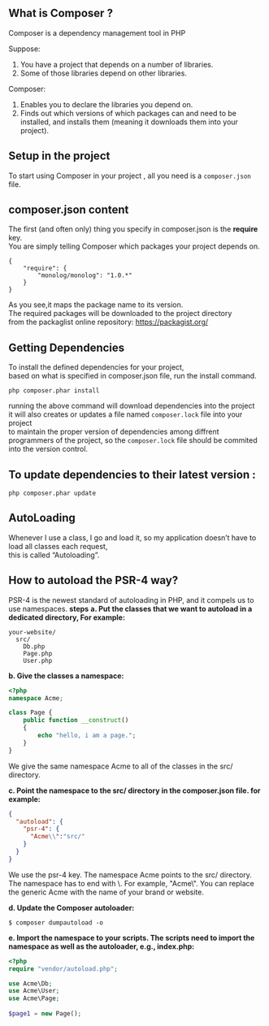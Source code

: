 ## What is Composer ?
Composer is a dependency management tool in PHP

Suppose:

1. You have a project that depends on a number of libraries.
1. Some of those libraries depend on other libraries.

Composer:

1.  Enables you to declare the libraries you depend on.
1.  Finds out which versions of which packages can and need to be installed, and installs them (meaning it downloads them into your project).

## Setup in the project
To start using Composer in your project ,  all you need is a ```composer.json``` file.
## composer.json content
The first (and often only) thing you specify in composer.json is the __require__ key.<br>
You are simply telling Composer which packages your project depends on.
```
{
    "require": {
        "monolog/monolog": "1.0.*"
    }
}
```
As you see,it maps the package name to its version.<br>
The required packages will be downloaded to the project directory <br>
from the packaglist online repository: https://packagist.org/

## Getting Dependencies
To install the defined dependencies for your project,<br>
based on what is specified in composer.json file, run the install command.

```php composer.phar install ```

running the above command will download dependencies into the project<br>
it will also creates or updates a file named ``` composer.lock ``` file  into your project<br>
to maintain the proper version of dependencies among diffrent programmers of the project,
so the ``` composer.lock ``` file  should be commited into the version control.

## To update dependencies to their latest version :
```
php composer.phar update
```

## AutoLoading

Whenever I use a class, I go and load it, so my application doesn’t have to load all classes each request,<br>
this is called “Autoloading”. 

## How to autoload the PSR-4 way?
PSR-4 is the newest standard of autoloading in PHP, and it compels us to use namespaces.
__steps__
__a. Put the classes that we want to autoload in a dedicated directory,  For example:__
```
your-website/
  src/
    Db.php
    Page.php
    User.php
```
__b. Give the classes a namespace:__
```php
<?php
namespace Acme;

class Page {
    public function __construct()
    {
        echo "hello, i am a page.";
    }
}
```

We give the same namespace Acme to all of the classes in the src/ directory.

__c. Point the namespace to the src/ directory in the composer.json file. for example:__
```json
{
  "autoload": {
    "psr-4": {
      "Acme\\":"src/"
    }
  }
}
```

We use the psr-4 key.
The namespace Acme points to the src/ directory.
The namespace has to end with \\. For example, "Acme\\".
You can replace the generic Acme with the name of your brand or website.

__d. Update the Composer autoloader:__
```
$ composer dumpautoload -o
```

__e. Import the namespace to your scripts. The scripts need to import the namespace as well as the autoloader, e.g., index.php:__
```php
<?php 
require "vendor/autoload.php";

use Acme\Db;
use Acme\User;
use Acme\Page;
 
$page1 = new Page();
```
